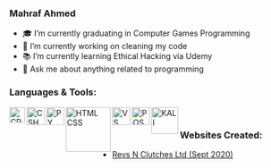 ### Mahraf Ahmed

- 🎓 I’m currently graduating in Computer Games Programming
- 🔭 I’m currently working on cleaning my code
- 📚 I’m currently learning Ethical Hacking via Udemy
- 💬 Ask me about anything related to programming

### Languages & Tools:  

<img align="left" alt="CPP" width="28px" src="https://upload.wikimedia.org/wikipedia/commons/1/18/ISO_C%2B%2B_Logo.svg" />
<img align="left" alt="CSHARP" width="32px" src="https://upload.wikimedia.org/wikipedia/commons/7/7a/C_Sharp_logo.svg" />
<img align="left" alt="PY" width="32px" src="https://upload.wikimedia.org/wikipedia/commons/c/c3/Python-logo-notext.svg" />
<img align="left" alt="HTML CSS" width="80px" src="https://www.freepnglogos.com/uploads/html5-logo-png/html5-logo-devextreme-multi-purpose-controls-html-javascript-3.png" />
<img align="left" alt="VS" width="32px" src="https://upload.wikimedia.org/wikipedia/commons/c/cd/Visual_Studio_2017_Logo.svg" />
<img align="left" alt="POSTGRESQL" width="32px" src="https://upload.wikimedia.org/wikipedia/commons/2/29/Postgresql_elephant.svg" />
<img align="left" alt="KALI" width="48px" src="https://www.unixmen.com/wp-content/uploads/2015/11/Kali_Linux_Logo.png" />
<br />  
  
### Websites Created:  
- [Revs N Clutches Ltd (Sept 2020)](http://revsnclutches.com)
